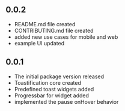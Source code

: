 ## 0.0.2

* README.md file created
* CONTRIBUTING.md file created
* added new use cases for mobile and web
* example UI updated

## 0.0.1

* The initial package version released
* Toastification core created
* Predefined toast widgets added
* Progressbar for widget added
* implemented the pause onHover behavior
